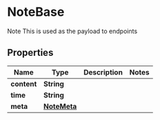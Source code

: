 

# NoteBase

Note This is used as the payload to endpoints

## Properties

| Name | Type | Description | Notes |
|------------ | ------------- | ------------- | -------------|
|**content** | **String** |  |  |
|**time** | **String** |  |  |
|**meta** | [**NoteMeta**](NoteMeta.md) |  |  |



